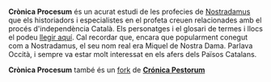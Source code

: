 **Crònica Procesum** és un acurat estudi de les profecies de [Nostradamus](https://ca.wikipedia.org/wiki/Nostradamus) que els historiadors i especialistes en el profeta creuen relacionades amb el procés d'independència Català. Els personatges i el glosari de termes i llocs el podeu [llegir aquí](https://github.com/raulmagdalena/CronicaProcesum/blob/main/Glosari%20i%20dramatis%20personae.md). Cal recordar que, encara que popularment conegut com a Nostradamus, el seu nom real era Miquel de Nostra Dama. Parlava Occità, i sempre va estar molt interessat en els afers dels Països Catalans.

**Crònica Procesum** també és un [fork](https://ca.wikipedia.org/wiki/Fork) de **[Crónica Pestorum](https://github.com/raulmagdalena/CronicaPestorum/blob/master/README.md)**
